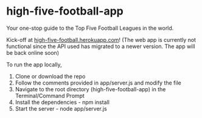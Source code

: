 # high-five-football-app
Your one-stop guide to the Top Five Football Leagues in the world.

Kick-off at [high-five-football.herokuapp.com](https://high-five-football.herokuapp.com/)! (The web app is currently not functional since the API used has migrated to a newer version. The app will be back online soon)

To run the app locally,

1. Clone or download the repo
2. Follow the comments provided in app/server.js and modify the file
3. Navigate to the root directory (high-five-football-app) in the Terminal/Command Prompt
4. Install the dependencies - npm install
5. Start the server - node app/server.js
